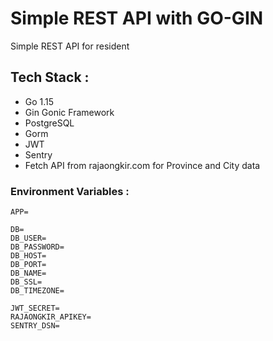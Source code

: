 # Simple REST API with GO-GIN
Simple REST API for resident

## Tech Stack :
- Go 1.15
- Gin Gonic Framework
- PostgreSQL
- Gorm
- JWT
- Sentry
- Fetch API from rajaongkir.com for Province and City data

### Environment Variables :
```
APP=

DB=
DB_USER=
DB_PASSWORD=
DB_HOST=
DB_PORT=
DB_NAME=
DB_SSL=
DB_TIMEZONE=

JWT_SECRET=
RAJAONGKIR_APIKEY=
SENTRY_DSN=
```